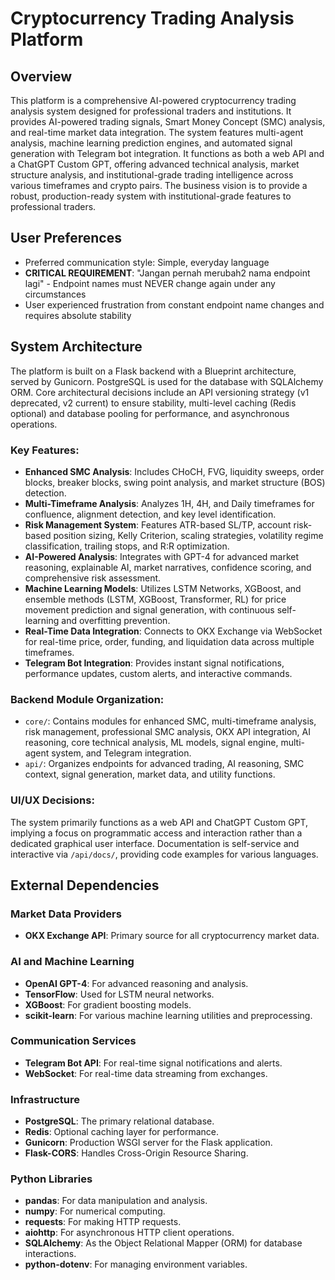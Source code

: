 # Cryptocurrency Trading Analysis Platform

## Overview
This platform is a comprehensive AI-powered cryptocurrency trading analysis system designed for professional traders and institutions. It provides AI-powered trading signals, Smart Money Concept (SMC) analysis, and real-time market data integration. The system features multi-agent analysis, machine learning prediction engines, and automated signal generation with Telegram bot integration. It functions as both a web API and a ChatGPT Custom GPT, offering advanced technical analysis, market structure analysis, and institutional-grade trading intelligence across various timeframes and crypto pairs. The business vision is to provide a robust, production-ready system with institutional-grade features to professional traders.

## User Preferences
- Preferred communication style: Simple, everyday language
- **CRITICAL REQUIREMENT**: "Jangan pernah merubah2 nama endpoint lagi" - Endpoint names must NEVER change again under any circumstances
- User experienced frustration from constant endpoint name changes and requires absolute stability

## System Architecture
The platform is built on a Flask backend with a Blueprint architecture, served by Gunicorn. PostgreSQL is used for the database with SQLAlchemy ORM. Core architectural decisions include an API versioning strategy (v1 deprecated, v2 current) to ensure stability, multi-level caching (Redis optional) and database pooling for performance, and asynchronous operations.

### Key Features:
- **Enhanced SMC Analysis**: Includes CHoCH, FVG, liquidity sweeps, order blocks, breaker blocks, swing point analysis, and market structure (BOS) detection.
- **Multi-Timeframe Analysis**: Analyzes 1H, 4H, and Daily timeframes for confluence, alignment detection, and key level identification.
- **Risk Management System**: Features ATR-based SL/TP, account risk-based position sizing, Kelly Criterion, scaling strategies, volatility regime classification, trailing stops, and R:R optimization.
- **AI-Powered Analysis**: Integrates with GPT-4 for advanced market reasoning, explainable AI, market narratives, confidence scoring, and comprehensive risk assessment.
- **Machine Learning Models**: Utilizes LSTM Networks, XGBoost, and ensemble methods (LSTM, XGBoost, Transformer, RL) for price movement prediction and signal generation, with continuous self-learning and overfitting prevention.
- **Real-Time Data Integration**: Connects to OKX Exchange via WebSocket for real-time price, order, funding, and liquidation data across multiple timeframes.
- **Telegram Bot Integration**: Provides instant signal notifications, performance updates, custom alerts, and interactive commands.

### Backend Module Organization:
- `core/`: Contains modules for enhanced SMC, multi-timeframe analysis, risk management, professional SMC analysis, OKX API integration, AI reasoning, core technical analysis, ML models, signal engine, multi-agent system, and Telegram integration.
- `api/`: Organizes endpoints for advanced trading, AI reasoning, SMC context, signal generation, market data, and utility functions.

### UI/UX Decisions:
The system primarily functions as a web API and ChatGPT Custom GPT, implying a focus on programmatic access and interaction rather than a dedicated graphical user interface. Documentation is self-service and interactive via `/api/docs/`, providing code examples for various languages.

## External Dependencies

### Market Data Providers
- **OKX Exchange API**: Primary source for all cryptocurrency market data.

### AI and Machine Learning
- **OpenAI GPT-4**: For advanced reasoning and analysis.
- **TensorFlow**: Used for LSTM neural networks.
- **XGBoost**: For gradient boosting models.
- **scikit-learn**: For various machine learning utilities and preprocessing.

### Communication Services
- **Telegram Bot API**: For real-time signal notifications and alerts.
- **WebSocket**: For real-time data streaming from exchanges.

### Infrastructure
- **PostgreSQL**: The primary relational database.
- **Redis**: Optional caching layer for performance.
- **Gunicorn**: Production WSGI server for the Flask application.
- **Flask-CORS**: Handles Cross-Origin Resource Sharing.

### Python Libraries
- **pandas**: For data manipulation and analysis.
- **numpy**: For numerical computing.
- **requests**: For making HTTP requests.
- **aiohttp**: For asynchronous HTTP client operations.
- **SQLAlchemy**: As the Object Relational Mapper (ORM) for database interactions.
- **python-dotenv**: For managing environment variables.